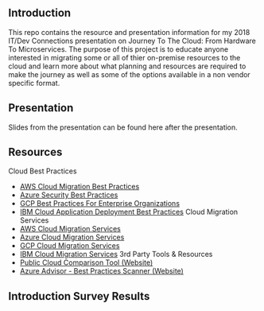 ## Introduction
This repo contains the resource and presentation information for my 2018 IT/Dev Connections presentation on Journey To The Cloud: From Hardware To Microservices. The purpose of this project is to educate anyone interested in migrating some or all of thier on-premise resources to the cloud and learn more about what planning and resources are required to make the journey as well as some of the options available in a non vendor specific format.

## Presentation
Slides from the presentation can be found here after the presentation.

## Resources
Cloud Best Practices
  * [AWS Cloud Migration Best Practices](https://aws.amazon.com/blogs/enterprise-strategy/21-best-practices-for-your-cloud-migration/)
  * [Azure Security Best Practices](https://docs.microsoft.com/en-us/azure/security/security-best-practices-and-patterns) 
  * [GCP Best Practices For Enterprise Organizations](https://cloud.google.com/docs/enterprise/best-practices-for-enterprise-organizations)
  * [IBM Cloud Application Deployment Best Practices](https://www.ibm.com/developerworks/cloud/library/cl-best-practices-deploying-apps-in-cloud/index.html)
Cloud Migration Services
  * [AWS Cloud Migration Services](https://aws.amazon.com/cloud-migration/)
  * [Azure Cloud Migration Services](https://azure.microsoft.com/en-us/migration/)
  * [GCP Cloud Migration Services](https://cloud.google.com/solutions/migration-center/)
  * [IBM Cloud Migration Services](https://www.ibm.com/cloud/migration-services)
3rd Party Tools & Resources
  * [Public Cloud Comparison Tool (Website)](http://cloudcomparison.seanasaservice.com)
  * [Azure Advisor - Best Practices Scanner (Website)](https://azure.microsoft.com/en-us/services/advisor/)

## Introduction Survey Results
